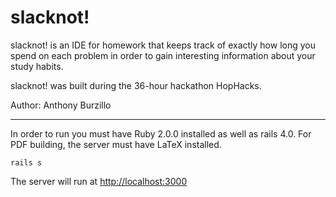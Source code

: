slacknot!
=========

slacknot! is an IDE for homework that keeps track of exactly how
long you spend on each problem in order to gain interesting
information about your study habits.

slacknot! was built during the 36-hour hackathon HopHacks.

Author: Anthony Burzillo

*****

In order to run you must have Ruby 2.0.0 installed as well as
rails 4.0. For PDF building, the server must have LaTeX
installed.

```
rails s
```

The server will run at [http://localhost:3000](http://localhost:3000)

